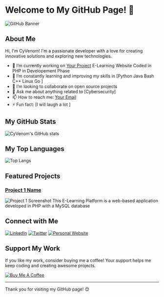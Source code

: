# Welcome to My GitHub Page! 👋

![GitHub Banner](https://your-image-url.com/banner.png)

## About Me

Hi, I'm CyVenom! I'm a passionate developer with a love for creating innovative solutions and exploring new technologies. 

- 🔭 I’m currently working on [Your Project](https://github.com/CyVenom/E_Learning_Platform) E-Learning Website Coded in PHP in Developement Phase
- 🌱 I’m constantly learning and improving my skills in [Python Java Bash C++ Linux Go ]
- 👯 I’m looking to collaborate on open source projects
- 💬 Ask me about anything related to [Cybersecurity]
- 📫 How to reach me: [Your Email](mailto:raojerryjeremiah436@gmail.com)
- ⚡ Fun fact: [I will laugh a lot ]

## My GitHub Stats

![CyVenom's GitHub stats](https://github-readme-stats.vercel.app/api?username=CyVenom&show_icons=true&theme=radical)

## My Top Languages

![Top Langs](https://github-readme-stats.vercel.app/api/top-langs/?username=CyVenom&layout=compact&theme=radical)

## Featured Projects

### [Project 1 Name](https://github.com/CyVenom/E_Learning_Platform)
![Project 1 Screenshot](![image](https://github.com/user-attachments/assets/c8695d14-d668-480a-9452-f82f7c42b195)
)
This E-Learning Platform is a web-based application developed in PHP with a MySQL database


## Connect with Me

[![LinkedIn](https://img.shields.io/badge/LinkedIn-blue?style=for-the-badge&logo=linkedin)](https://www.linkedin.com/in/yourusername/)
[![Twitter](https://img.shields.io/badge/Twitter-blue?style=for-the-badge&logo=twitter)](https://twitter.com/yourusername/)
[![Personal Website](https://img.shields.io/badge/Website-blue?style=for-the-badge&logo=google)](https://yourwebsite.com)

## Support My Work

If you like my work, consider buying me a coffee! Your support helps me keep coding and creating awesome projects.

[![Buy Me A Coffee](https://img.shields.io/badge/Buy_Me_A_Coffee-yellow?style=for-the-badge&logo=buy-me-a-coffee)]()

---

Thank you for visiting my GitHub page! 😊
